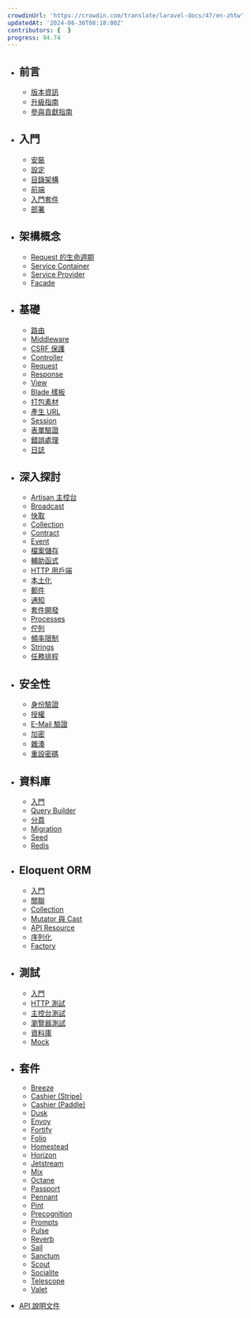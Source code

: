 ```yaml
---
crowdinUrl: 'https://crowdin.com/translate/laravel-docs/47/en-zhtw'
updatedAt: '2024-06-30T08:18:00Z'
contributors: {  }
progress: 94.74
---
```


- ## ​前言
  
  - [版本資訊](/docs/{{version}}/releases)
  - [升級指南](/docs/{{version}}/upgrade)
  - [參與貢獻指南](/docs/{{version}}/contributions)
  
- ## 入門
  
  - [安裝](/docs/{{version}}/installation)
  - [設定](/docs/{{version}}/configuration)
  - [目錄架構](/docs/{{version}}/structure)
  - [前端](/docs/{{version}}/frontend)
  - [入門套件](/docs/{{version}}/starter-kits)
  - [部署](/docs/{{version}}/deployment)
  
- ## 架構概念
  
  - [Request 的生命週期](/docs/{{version}}/lifecycle)
  - [Service Container](/docs/{{version}}/container)
  - [Service Provider](/docs/{{version}}/providers)
  - [Facade](/docs/{{version}}/facades)
  
- ## 基礎
  
  - [路由](/docs/{{version}}/routing)
  - [Middleware](/docs/{{version}}/middleware)
  - [CSRF 保護](/docs/{{version}}/csrf)
  - [Controller](/docs/{{version}}/controllers)
  - [Request](/docs/{{version}}/requests)
  - [Response](/docs/{{version}}/responses)
  - [View](/docs/{{version}}/views)
  - [Blade 樣板](/docs/{{version}}/blade)
  - [打包素材](/docs/{{version}}/vite)
  - [產生 URL](/docs/{{version}}/urls)
  - [Session](/docs/{{version}}/session)
  - [表單驗證](/docs/{{version}}/validation)
  - [錯誤處理](/docs/{{version}}/errors)
  - [日誌](/docs/{{version}}/logging)
  
- ## 深入探討
  
  - [Artisan 主控台](/docs/{{version}}/artisan)
  - [Broadcast](/docs/{{version}}/broadcasting)
  - [快取](/docs/{{version}}/cache)
  - [Collection](/docs/{{version}}/collections)
  - [Contract](/docs/{{version}}/contracts)
  - [Event](/docs/{{version}}/events)
  - [檔案儲存](/docs/{{version}}/filesystem)
  - [輔助函式](/docs/{{version}}/helpers)
  - [HTTP 用戶端](/docs/{{version}}/http-client)
  - [本土化](/docs/{{version}}/localization)
  - [郵件](/docs/{{version}}/mail)
  - [通知](/docs/{{version}}/notifications)
  - [套件開發](/docs/{{version}}/packages)
  - [Processes](/docs/{{version}}/processes)
  - [佇列](/docs/{{version}}/queues)
  - [頻率限制](/docs/{{version}}/rate-limiting)
  - [Strings](/docs/{{version}}/strings)
  - [任務排程](/docs/{{version}}/scheduling)
  
- ## 安全性
  
  - [身份驗證](/docs/{{version}}/authentication)
  - [授權](/docs/{{version}}/authorization)
  - [E-Mail 驗證](/docs/{{version}}/verification)
  - [加密](/docs/{{version}}/encryption)
  - [雜湊](/docs/{{version}}/hashing)
  - [重設密碼](/docs/{{version}}/passwords)
  
- ## 資料庫
  
  - [入門](/docs/{{version}}/database)
  - [Query Builder](/docs/{{version}}/queries)
  - [分頁](/docs/{{version}}/pagination)
  - [Migration](/docs/{{version}}/migrations)
  - [Seed](/docs/{{version}}/seeding)
  - [Redis](/docs/{{version}}/redis)
  
- ## Eloquent ORM
  
  - [入門](/docs/{{version}}/eloquent)
  - [關聯](/docs/{{version}}/eloquent-relationships)
  - [Collection](/docs/{{version}}/eloquent-collections)
  - [Mutator 與 Cast](/docs/{{version}}/eloquent-mutators)
  - [API Resource](/docs/{{version}}/eloquent-resources)
  - [序列化](/docs/{{version}}/eloquent-serialization)
  - [Factory](/docs/{{version}}/eloquent-factories)
  
- ## 測試
  
  - [入門](/docs/{{version}}/testing)
  - [HTTP 測試](/docs/{{version}}/http-tests)
  - [主控台測試](/docs/{{version}}/console-tests)
  - [瀏覽器測試](/docs/{{version}}/dusk)
  - [資料庫](/docs/{{version}}/database-testing)
  - [Mock](/docs/{{version}}/mocking)
  
- ## 套件
  
  - [Breeze](/docs/{{version}}/starter-kits#laravel-breeze)
  - [Cashier (Stripe)](/docs/{{version}}/billing)
  - [Cashier (Paddle)](/docs/{{version}}/cashier-paddle)
  - [Dusk](/docs/{{version}}/dusk)
  - [Envoy](/docs/{{version}}/envoy)
  - [Fortify](/docs/{{version}}/fortify)
  - [Folio](/docs/{{version}}/folio)
  - [Homestead](/docs/{{version}}/homestead)
  - [Horizon](/docs/{{version}}/horizon)
  - [Jetstream](https://jetstream.laravel.com)
  - [Mix](/docs/{{version}}/mix)
  - [Octane](/docs/{{version}}/octane)
  - [Passport](/docs/{{version}}/passport)
  - [Pennant](/docs/{{version}}/pennant)
  - [Pint](/docs/{{version}}/pint)
  - [Precognition](/docs/{{version}}/precognition)
  - [Prompts](/docs/{{version}}/prompts)
  - [Pulse](/docs/{{version}}/pulse)
  - [Reverb](/docs/{{version}}/reverb)
  - [Sail](/docs/{{version}}/sail)
  - [Sanctum](/docs/{{version}}/sanctum)
  - [Scout](/docs/{{version}}/scout)
  - [Socialite](/docs/{{version}}/socialite)
  - [Telescope](/docs/{{version}}/telescope)
  - [Valet](/docs/{{version}}/valet)
  
- [API 說明文件](/api/10.x)
